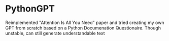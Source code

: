 # PythonGPT

Reimplemented "Attention Is All You Need" paper and tried creating my own GPT from scratch based on a Python Documenation Questionaire. Though unstable, can still generate understandable text
